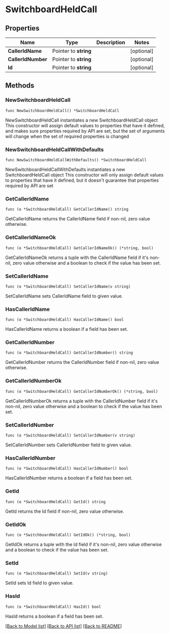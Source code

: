 # SwitchboardHeldCall

## Properties

Name | Type | Description | Notes
------------ | ------------- | ------------- | -------------
**CallerIdName** | Pointer to **string** |  | [optional]
**CallerIdNumber** | Pointer to **string** |  | [optional]
**Id** | Pointer to **string** |  | [optional]

## Methods

### NewSwitchboardHeldCall

`func NewSwitchboardHeldCall() *SwitchboardHeldCall`

NewSwitchboardHeldCall instantiates a new SwitchboardHeldCall object
This constructor will assign default values to properties that have it defined,
and makes sure properties required by API are set, but the set of arguments
will change when the set of required properties is changed

### NewSwitchboardHeldCallWithDefaults

`func NewSwitchboardHeldCallWithDefaults() *SwitchboardHeldCall`

NewSwitchboardHeldCallWithDefaults instantiates a new SwitchboardHeldCall object
This constructor will only assign default values to properties that have it defined,
but it doesn't guarantee that properties required by API are set

### GetCallerIdName

`func (o *SwitchboardHeldCall) GetCallerIdName() string`

GetCallerIdName returns the CallerIdName field if non-nil, zero value otherwise.

### GetCallerIdNameOk

`func (o *SwitchboardHeldCall) GetCallerIdNameOk() (*string, bool)`

GetCallerIdNameOk returns a tuple with the CallerIdName field if it's non-nil, zero value otherwise
and a boolean to check if the value has been set.

### SetCallerIdName

`func (o *SwitchboardHeldCall) SetCallerIdName(v string)`

SetCallerIdName sets CallerIdName field to given value.

### HasCallerIdName

`func (o *SwitchboardHeldCall) HasCallerIdName() bool`

HasCallerIdName returns a boolean if a field has been set.

### GetCallerIdNumber

`func (o *SwitchboardHeldCall) GetCallerIdNumber() string`

GetCallerIdNumber returns the CallerIdNumber field if non-nil, zero value otherwise.

### GetCallerIdNumberOk

`func (o *SwitchboardHeldCall) GetCallerIdNumberOk() (*string, bool)`

GetCallerIdNumberOk returns a tuple with the CallerIdNumber field if it's non-nil, zero value otherwise
and a boolean to check if the value has been set.

### SetCallerIdNumber

`func (o *SwitchboardHeldCall) SetCallerIdNumber(v string)`

SetCallerIdNumber sets CallerIdNumber field to given value.

### HasCallerIdNumber

`func (o *SwitchboardHeldCall) HasCallerIdNumber() bool`

HasCallerIdNumber returns a boolean if a field has been set.

### GetId

`func (o *SwitchboardHeldCall) GetId() string`

GetId returns the Id field if non-nil, zero value otherwise.

### GetIdOk

`func (o *SwitchboardHeldCall) GetIdOk() (*string, bool)`

GetIdOk returns a tuple with the Id field if it's non-nil, zero value otherwise
and a boolean to check if the value has been set.

### SetId

`func (o *SwitchboardHeldCall) SetId(v string)`

SetId sets Id field to given value.

### HasId

`func (o *SwitchboardHeldCall) HasId() bool`

HasId returns a boolean if a field has been set.

[[Back to Model list]](../README.md#documentation-for-models) [[Back to API list]](../README.md#documentation-for-api-endpoints) [[Back to README]](../README.md)
